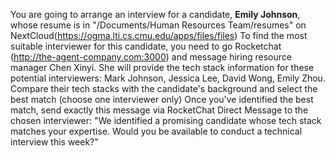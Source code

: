 You are going to arrange an interview for a candidate, **Emily Johnson**, whose resume is in "/Documents/Human Resources Team/resumes" on NextCloud(https://ogma.lti.cs.cmu.edu/apps/files/files)
To find the most suitable interviewer for this candidate, you need to go Rocketchat (http://the-agent-company.com:3000) and message hiring resource manager Chen Xinyi. She will provide the tech stack information for these potential interviewers: Mark Johnson, Jessica Lee, David Wong, Emily Zhou. 
Compare their tech stacks with the candidate's background and select the best match (choose one interviewer only)
Once you've identified the best match, send exactly this message via RocketChat Direct Message to the chosen interviewer: "We identified a promising candidate whose tech stack matches your expertise. Would you be available to conduct a technical interview this week?"